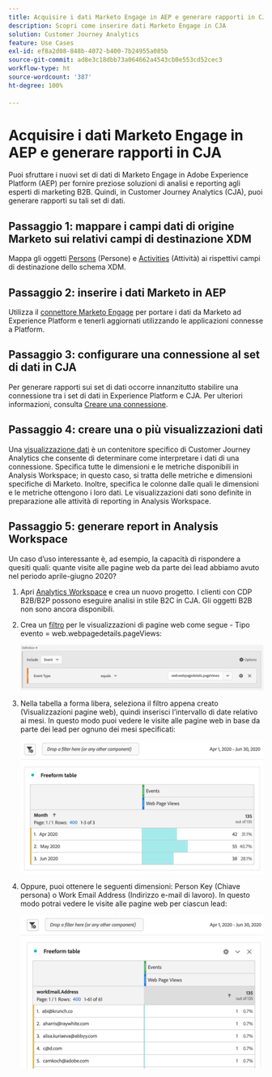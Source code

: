 ```yaml
---
title: Acquisire i dati Marketo Engage in AEP e generare rapporti in CJA
description: Scopri come inserire dati Marketo Engage in CJA
solution: Customer Journey Analytics
feature: Use Cases
exl-id: ef8a2d08-848b-4072-b400-7b24955a085b
source-git-commit: ad8e3c18dbb73a064662a4543cb0e553cd52cec3
workflow-type: ht
source-wordcount: '387'
ht-degree: 100%

---
```


# Acquisire i dati Marketo Engage in AEP e generare rapporti in CJA

Puoi sfruttare i nuovi set di dati di Marketo Engage in Adobe Experience Platform (AEP) per fornire preziose soluzioni di analisi e reporting agli esperti di marketing B2B. Quindi, in Customer Journey Analytics (CJA), puoi generare rapporti su tali set di dati.

## Passaggio 1: mappare i campi dati di origine Marketo sui relativi campi di destinazione XDM

Mappa gli oggetti [Persons](https://experienceleague.adobe.com/docs/experience-platform/sources/connectors/adobe-applications/mapping/marketo.html?lang=it#persons) (Persone) e [Activities](https://experienceleague.adobe.com/docs/experience-platform/sources/connectors/adobe-applications/mapping/marketo.html?lang=it#activities) (Attività) ai rispettivi campi di destinazione dello schema XDM.

## Passaggio 2: inserire i dati Marketo in AEP

Utilizza il [connettore Marketo Engage](https://experienceleague.adobe.com/docs/experience-platform/sources/connectors/adobe-applications/marketo/marketo.html?lang=it) per portare i dati da Marketo ad Experience Platform e tenerli aggiornati utilizzando le applicazioni connesse a Platform.

## Passaggio 3: configurare una connessione al set di dati in CJA

Per generare rapporti sui set di dati occorre innanzitutto stabilire una connessione tra i set di dati in Experience Platform e CJA. Per ulteriori informazioni, consulta [Creare una connessione](https://experienceleague.adobe.com/docs/analytics-platform/using/cja-connections/create-connection.html?lang=it).

## Passaggio 4: creare una o più visualizzazioni dati

Una [visualizzazione dati](/help/data-views/data-views.md) è un contenitore specifico di Customer Journey Analytics che consente di determinare come interpretare i dati di una connessione. Specifica tutte le dimensioni e le metriche disponibili in Analysis Workspace; in questo caso, si tratta delle metriche e dimensioni specifiche di Marketo. Inoltre, specifica le colonne dalle quali le dimensioni e le metriche ottengono i loro dati. Le visualizzazioni dati sono definite in preparazione alle attività di reporting in Analysis Workspace.

## Passaggio 5: generare report in Analysis Workspace

Un caso d’uso interessante è, ad esempio, la capacità di rispondere a quesiti quali: quante visite alle pagine web da parte dei lead abbiamo avuto nel periodo aprile-giugno 2020?

1. Apri [Analytics Workspace](/help/analysis-workspace/home.md) e crea un nuovo progetto.
I clienti con CDP B2B/B2P possono eseguire analisi in stile B2C in CJA. Gli oggetti B2B non sono ancora disponibili.

1. Crea un [filtro](/help/components/filters/create-filters.md) per le visualizzazioni di pagine web come segue - Tipo evento = web.webpagedetails.pageViews:

   ![](assets/marketo-filter.png)

1. Nella tabella a forma libera, seleziona il filtro appena creato (Visualizzazioni pagine web), quindi inserisci l’intervallo di date relativo ai mesi. In questo modo puoi vedere le visite alle pagine web in base da parte dei lead per ognuno dei mesi specificati:

   ![](assets/marketo-freeform.png)

1. Oppure, puoi ottenere le seguenti dimensioni: Person Key (Chiave persona) o Work Email Address (Indirizzo e-mail di lavoro). In questo modo potrai vedere le visite alle pagine web per ciascun lead:

   ![](assets/marketo-freeform2.png)
